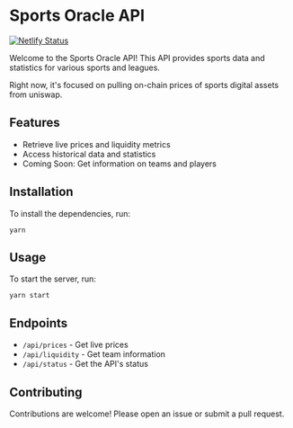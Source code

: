 # Sports Oracle API

[![Netlify Status](https://api.netlify.com/api/v1/badges/fc0c23a2-fe04-4a0e-93a3-263f97fae7bc/deploy-status)](https://app.netlify.com/sites/sportsfi-prices-api/deploys)

Welcome to the Sports Oracle API! This API provides sports data and statistics for various sports and leagues.

Right now, it's focused on pulling on-chain prices of sports digital assets from uniswap.


## Features

- Retrieve live prices and liquidity metrics
- Access historical data and statistics
- Coming Soon: Get information on teams and players

## Installation

To install the dependencies, run:

```
yarn
```

## Usage

To start the server, run:

```
yarn start
```

## Endpoints

- `/api/prices` - Get live prices
- `/api/liquidity` - Get team information
- `/api/status` - Get the API's status

## Contributing

Contributions are welcome! Please open an issue or submit a pull request.